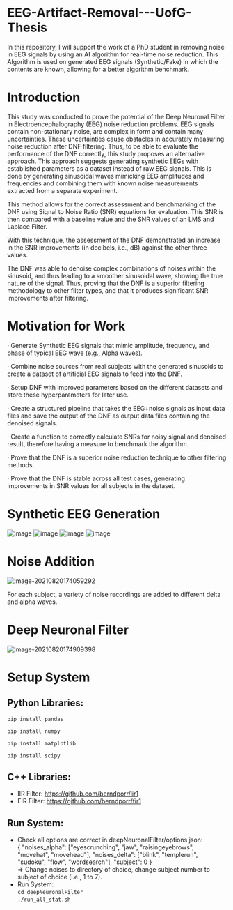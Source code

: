 # EEG-Artifact-Removal---UofG-Thesis
In this repository, I will support the work of a PhD student in removing noise in EEG signals by using an AI algorithm for real-time noise reduction. This Algorithm is used on generated EEG signals (Synthetic/Fake) in which the contents are known, allowing for a better algorithm benchmark.

# Introduction

This study was conducted to prove the potential of the Deep Neuronal Filter in Electroencephalography (EEG) noise reduction problems. EEG signals contain non-stationary noise, are complex in form and contain many uncertainties. These uncertainties cause obstacles in accurately measuring noise reduction after DNF filtering. Thus, to be able to evaluate the performance of the DNF correctly, this study proposes an alternative approach. This approach suggests generating synthetic EEGs with established parameters as a dataset instead of raw EEG signals. This is done by generating sinusoidal waves mimicking EEG amplitudes and frequencies and combining them with known noise measurements extracted from a separate experiment.

 

This method allows for the correct assessment and benchmarking of the DNF using Signal to Noise Ratio (SNR) equations for evaluation. This SNR is then compared with a baseline value and the SNR values of an LMS and Laplace Filter.

With this technique, the assessment of the DNF demonstrated an increase in the SNR improvements (in decibels, i.e., dB) against the other three values.

The DNF was able to denoise complex combinations of noises within the sinusoid, and thus leading to a smoother sinusoidal wave, showing the true nature of the signal. Thus, proving that the DNF is a superior filtering methodology to other filter types, and that it produces significant SNR improvements after filtering.

 

# Motivation for Work

·   Generate Synthetic EEG signals that mimic amplitude, frequency, and phase of typical EEG wave (e.g., Alpha waves).

·   Combine noise sources from real subjects with the generated sinusoids to create a dataset of artificial EEG signals to feed into the DNF.

·   Setup DNF with improved parameters based on the different datasets and store these hyperparameters for later use.

·   Create a structured pipeline that takes the EEG+noise signals as input data files and save the output of the DNF as output data files containing the denoised signals.

·   Create a function to correctly calculate SNRs for noisy signal and denoised result, therefore having a measure to benchmark the algorithm.

·   Prove that the DNF is a superior noise reduction technique to other filtering methods.

·   Prove that the DNF is stable across all test cases, generating improvements in SNR values for all subjects in the dataset.



# Synthetic EEG Generation
![image](Plots/alpha_t.png)
![image](Plots/alpha_fr.png)
![image](Plots/delta_t.png)
![image](Plots/delta_fr.png)
# Noise Addition

![image-20210820174059292](Plots/eeg_gen.png)

For each subject, a variety of noise recordings are added to different delta and alpha waves.

# Deep Neuronal Filter

![image-20210820174909398](Plots/dnf_sys_final.png)

# Setup System

## Python Libraries:

`pip install pandas`

`pip install numpy`

`pip install matplotlib`

`pip install scipy`

## C++ Libraries:
* IIR Filter: https://github.com/berndporr/iir1 <br>
* FIR Filter: https://github.com/berndporr/fir1 <br>
## Run System:<br>
* Check all options are correct in deepNeuronalFilter/options.json:<br>
{
    "noises_alpha": ["eyescrunching", "jaw",
               "raisingeyebrows", "movehat", "movehead"],
    "noises_delta": ["blink", "templerun", "sudoku", "flow", "wordsearch"],
    "subject": 0
} <br>
=> Change noises to directory of choice, change subject number to subject of choice (i.e., 1 to 7).
* Run System:<br>
`cd deepNeuronalFilter`<br>
`./run_all_stat.sh`

